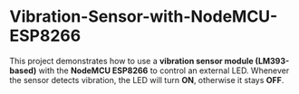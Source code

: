 # Vibration-Sensor-with-NodeMCU-ESP8266
This project demonstrates how to use a **vibration sensor module (LM393-based)** with the **NodeMCU ESP8266** to control an external LED.   Whenever the sensor detects vibration, the LED will turn **ON**, otherwise it stays **OFF**.
